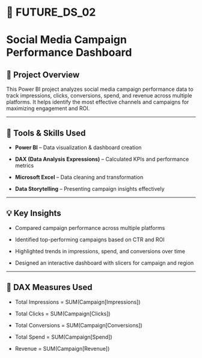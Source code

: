 # 🧾 FUTURE_DS_02 

# Social Media Campaign Performance Dashboard

## 🧠 Project Overview

This Power BI project analyzes social media campaign performance data to track impressions, clicks, conversions, spend, and revenue across multiple platforms.
It helps identify the most effective channels and campaigns for maximizing engagement and ROI.

---

## 🧰 Tools & Skills Used

- **Power BI** – Data visualization & dashboard creation

- **DAX (Data Analysis Expressions)** – Calculated KPIs and performance metrics

- **Microsoft Excel** – Data cleaning and transformation

- **Data Storytelling** – Presenting campaign insights effectively

---

## 💡 Key Insights

- Compared campaign performance across multiple platforms

- Identified top-performing campaigns based on CTR and ROI

- Highlighted trends in impressions, spend, and conversions over time

- Designed an interactive dashboard with slicers for campaign and region

---

## 🧮 DAX Measures Used

- Total Impressions = SUM(Campaign[Impressions])

- Total Clicks = SUM(Campaign[Clicks])

- Total Conversions = SUM(Campaign[Conversions])

- Total Spend = SUM(Campaign[Spend])

- Revenue = SUM(Campaign[Revenue])
